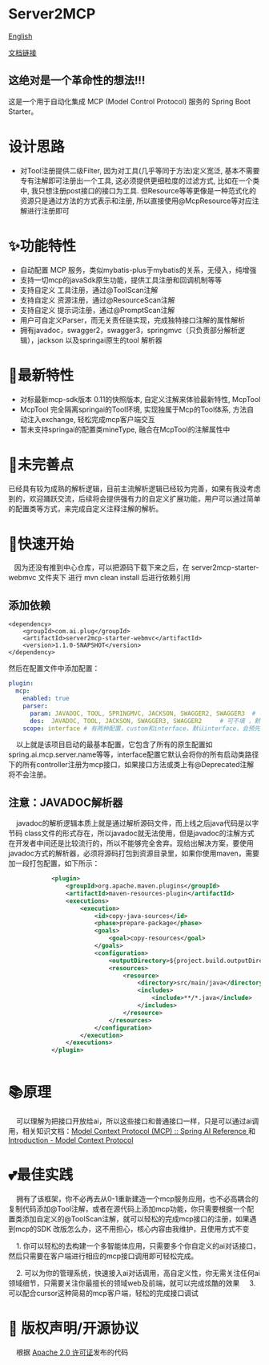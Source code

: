# Server2MCP

[English](README.md)

[文档链接](https://theeterna.github.io/server2mcp-docs/)

## 这绝对是一个革命性的想法!!!

这是一个用于自动化集成 MCP (Model Control Protocol) 服务的 Spring Boot Starter。


# 设计思路
- 对Tool注册提供二级Filter, 因为对工具(几乎等同于方法)定义宽泛, 基本不需要专有注解即可注册出一个工具, 这必须提供更细粒度的过滤方式, 比如在一个类中, 我只想注册post接口的接口为工具. 但Resource等等更像是一种范式化的资源只是通过方法的方式表示和注册, 所以直接使用@McpResource等对应注解进行注册即可

# ✨功能特性

- 自动配置 MCP 服务，类似mybatis-plus于mybatis的关系，无侵入，纯增强
- 支持一切mcp的javaSdk原生功能，提供工具注册和回调机制等等
- 支持自定义 工具注册，通过@ToolScan注解
- 支持自定义 资源注册，通过@ResourceScan注解
- 支持自定义 提示词注册，通过@PromptScan注解
- 用户可自定义Parser，而无关责任链实现，完成独特接口注解的属性解析
- 拥有javadoc，swagger2，swagger3，springmvc（只负责部分解析逻辑），jackson 以及springai原生的tool 解析器

# ️🌟最新特性
- 对标最新mcp-sdk版本 0.11的快照版本, 自定义注解来体验最新特性, McpTool
- McpTool 完全隔离springai的Tool环境, 实现独属于Mcp的Tool体系, 方法自动注入exchange, 轻松完成mcp客户端交互
- 暂未支持springai的配置类mineType, 融合在McpTool的注解属性中

# 👀未完善点
已经具有较为成熟的解析逻辑，目前主流解析逻辑已经较为完善，如果有我没考虑到的，欢迎踊跃交流，后续将会提供强有力的自定义扩展功能，用户可以通过简单的配置类等方式，来完成自定义注释注解的解析。

# 🎯快速开始

   因为还没有推到中心仓库，可以把源码下载下来之后，在 server2mcp-starter-webmvc 文件夹下 进行 mvn clean install 后进行依赖引用

## 添加依赖

    <dependency>
        <groupId>com.ai.plug</groupId>
        <artifactId>server2mcp-starter-webmvc</artifactId>
        <version>1.1.0-SNAPSHOT</version>
    </dependency>

然后在配置文件中添加配置：

```yaml
plugin:
  mcp:
    enabled: true
    parser:
      param: JAVADOC, TOOL, SPRINGMVC, JACKSON, SWAGGER2, SWAGGER3  # 可不填 ，默认注册除JAVADOC之外的解析器
      des:  JAVADOC, TOOL, JACKSON, SWAGGER3, SWAGGER2     # 可不填 ，默认注册除JAVADOC之外的解析器
    scope: interface # 有两种配置，custom和interface，默认interface，会预先注册controller下的接口为工具；custom 则不会预先注册工具

```

    以上就是该项目启动的最基本配置，它包含了所有的原生配置如spring.ai.mcp.server.name等等，interface配置它默认会将你的所有启动类路径下的所有controller注册为mcp接口，如果接口方法或类上有@Deprecated注解将不会注册。

## 注意：JAVADOC解析器

    javadoc的解析逻辑本质上就是通过解析源码文件，而上线之后java代码是以字节码 class文件的形式存在，所以javadoc就无法使用，但是javadoc的注解方式在开发者中间还是比较流行的，所以不能够完全舍弃。现给出解决方案，要使用javadoc方式的解析器，必须将源码打包到资源目录里，如果你使用maven，需要加一段打包配置，如下所示：

```xml
            <plugin>
                <groupId>org.apache.maven.plugins</groupId>
                <artifactId>maven-resources-plugin</artifactId>
                <executions>
                    <execution>
                        <id>copy-java-sources</id>
                        <phase>prepare-package</phase>
                        <goals>
                            <goal>copy-resources</goal>
                        </goals>
                        <configuration>
                            <outputDirectory>${project.build.outputDirectory}</outputDirectory>
                            <resources>
                                <resource>
                                    <directory>src/main/java</directory>
                                    <includes>
                                        <include>**/*.java</include>
                                    </includes>
                                </resource>
                            </resources>
                        </configuration>
                    </execution>
                </executions>
            </plugin>
            
```



# 📚原理

    可以理解为把接口开放给ai，所以这些接口和普通接口一样，只是可以通过ai调用，相关知识文档：[Model Context Protocol (MCP) :: Spring AI Reference ](https://docs.spring.io/spring-ai/reference/api/mcp/mcp-overview.html) 和 [Introduction - Model Context Protocol](https://modelcontextprotocol.io/introduction)

# 💕最佳实践

    拥有了该框架，你不必再去从0-1重新建造一个mcp服务应用，也不必高耦合的复制代码添加@Tool注解，或者在源代码上添加mcp功能，你只需要根据一个配置类添加自定义的@ToolScan注解，就可以轻松的完成mcp接口的注册，如果遇到mcp的SDK 改版怎么办，这不用担心，核心内容由我维护，且使用方式不变

    1. 你可以轻松的去构建一个多智能体应用，只需要多个你自定义的ai对话接口，然后只需要在客户端进行相应的mcp接口调用即可轻松完成。

    2. 可以为你的管理系统，快速接入ai对话调用，高自定义性，你无需关注任何ai领域细节，只需要关注你最擅长的领域web及前端，就可以完成炫酷的效果
    3. 可以配合cursor这种简易的mcp客户端，轻松的完成接口调试



# 📄 版权声明/开源协议

    根据 [Apache 2.0 许可证](https://www.apache.org/licenses/LICENSE-2.0.html)发布的代码



